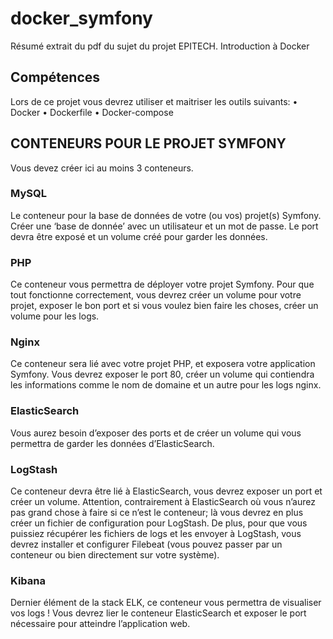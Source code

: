 # docker_symfony

Résumé extrait du pdf du sujet du projet EPITECH. Introduction à Docker

## Compétences
Lors de ce projet vous devrez utiliser et maitriser les outils suivants:
• Docker
• Dockerfile
• Docker-compose

## CONTENEURS POUR LE PROJET SYMFONY
Vous devez créer ici au moins 3 conteneurs.

### MySQL
Le conteneur pour la base de données de votre (ou vos) projet(s) Symfony.
Créer une ‘base de donnée’ avec un utilisateur et un mot de passe.
Le port devra être exposé et un volume créé pour garder les données.

### PHP
Ce conteneur vous permettra de déployer votre projet Symfony.
Pour que tout fonctionne correctement, vous devrez créer un volume pour votre projet, exposer le bon port et si vous voulez bien faire les choses, créer un volume pour les logs.

### Nginx
Ce conteneur sera lié avec votre projet PHP, et exposera votre application Symfony.
Vous devrez exposer le port 80, créer un volume qui contiendra les informations comme le nom de domaine et un autre pour les logs nginx.

### ElasticSearch
Vous aurez besoin d’exposer des ports et de créer un volume qui vous permettra de garder les données
d’ElasticSearch.


### LogStash
Ce conteneur devra être lié à ElasticSearch, vous devrez exposer un port et créer un volume.
Attention, contrairement à ElasticSearch où vous n’aurez pas grand chose à faire si ce n’est le conteneur; là vous devrez en plus créer un fichier de configuration pour LogStash.
De plus, pour que vous puissiez récupérer les fichiers de logs et les envoyer à LogStash, vous devrez installer et configurer Filebeat (vous pouvez passer par un conteneur ou bien directement sur votre système).


### Kibana
Dernier élément de la stack ELK, ce conteneur vous permettra de visualiser vos logs !
Vous devrez lier le conteneur ElasticSearch et exposer le port nécessaire pour atteindre l’application web.
